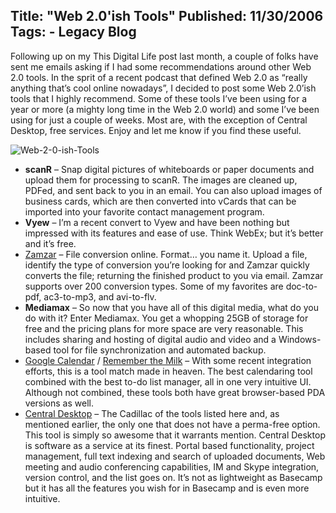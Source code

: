 Title: "Web 2.0'ish Tools"
Published: 11/30/2006
Tags:
    - Legacy Blog
---
Following up on my This Digital Life post last month, a couple of folks have sent me emails asking if I had some recommendations around other Web 2.0 tools. In the sprit of a recent podcast that defined Web 2.0 as “really anything that’s cool online nowadays”, I decided to post some Web 2.0’ish tools that I highly recommend. Some of these tools I’ve been using for a year or more (a mighty long time in the Web 2.0 world) and some I’ve been using for just a couple of weeks. Most are, with the exception of Central Desktop, free services. Enjoy and let me know if you find these useful.

![Web-2-0-ish-Tools](http://s3.beckshome.com/20061130-Web-2-0-ish-Tools.png)

* **scanR** – Snap digital pictures of whiteboards or paper documents and upload them for processing to scanR. The images are cleaned up, PDFed, and sent back to you in an email. You can also upload images of business cards, which are then converted into vCards that can be imported into your favorite contact management program.
* **Vyew** – I’m a recent convert to Vyew and have been nothing but impressed with its features and ease of use. Think WebEx; but it’s better and it’s free.
* [Zamzar](https://www.zamzar.com/) – File conversion online. Format… you name it. Upload a file, identify the type of conversion you’re looking for and Zamzar quickly converts the file; returning the finished product to you via email. Zamzar supports over 200 conversion types. Some of my favorites are doc-to-pdf, ac3-to-mp3, and avi-to-flv.
* **Mediamax** – So now that you have all of this digital media, what do you do with it? Enter Mediamax. You get a whopping 25GB of storage for free and the pricing plans for more space are very reasonable. This includes sharing and hosting of digital audio and video and a Windows-based tool for file synchronization and automated backup.
* [Google Calendar](https://calendar.google.com/) / [Remember the Milk](https://www.rememberthemilk.com/) – With some recent integration efforts, this is a tool match made in heaven. The best calendaring tool combined with the best to-do list manager, all in one very intuitive UI. Although not combined, these tools both have great browser-based PDA versions as well.
* [Central Desktop](http://www.centraldesktop.com/) – The Cadillac of the tools listed here and, as mentioned earlier, the only one that does not have a perma-free option. This tool is simply so awesome that it warrants mention. Central Desktop is software as a service at its finest. Portal based functionality, project management, full text indexing and search of uploaded documents, Web meeting and audio conferencing capabilities, IM and Skype integration, version control, and the list goes on. It’s not as lightweight as Basecamp but it has all the features you wish for in Basecamp and is even more intuitive.